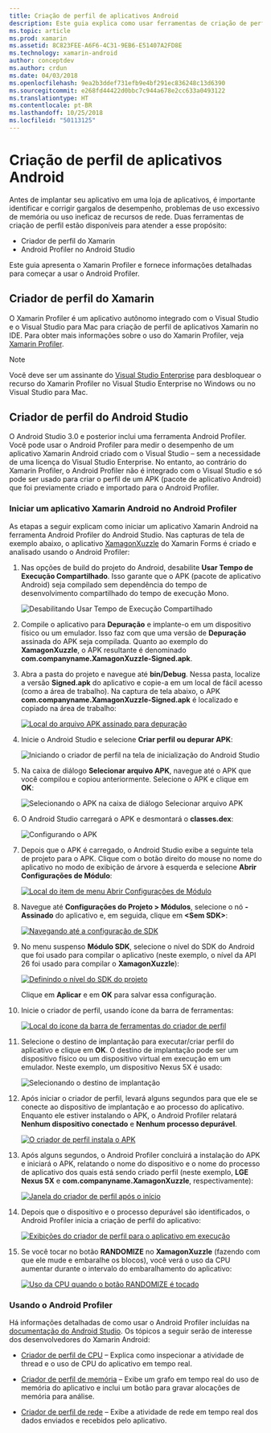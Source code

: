 ```yaml
---
title: Criação de perfil de aplicativos Android
description: Este guia explica como usar ferramentas de criação de perfil para examinar o desempenho e o uso de memória de um aplicativo Android.
ms.topic: article
ms.prod: xamarin
ms.assetid: 8C823FEE-A6F6-4C31-9EB6-E51407A2FD8E
ms.technology: xamarin-android
author: conceptdev
ms.author: crdun
ms.date: 04/03/2018
ms.openlocfilehash: 9ea2b3ddef731efb9e4bf291ec836248c13d6390
ms.sourcegitcommit: e268fd44422d0bbc7c944a678e2cc633a0493122
ms.translationtype: HT
ms.contentlocale: pt-BR
ms.lasthandoff: 10/25/2018
ms.locfileid: "50113125"
---
```

# <a name="profiling-android-apps"></a>Criação de perfil de aplicativos Android

Antes de implantar seu aplicativo em uma loja de aplicativos, é importante identificar e corrigir gargalos de desempenho, problemas de uso excessivo de memória ou uso ineficaz de recursos de rede. Duas ferramentas de criação de perfil estão disponíveis para atender a esse propósito:

-  Criador de perfil do Xamarin 
-  Android Profiler no Android Studio

Este guia apresenta o Xamarin Profiler e fornece informações detalhadas para começar a usar o Android Profiler.

 
## <a name="xamarin-profiler"></a>Criador de perfil do Xamarin

O Xamarin Profiler é um aplicativo autônomo integrado com o Visual Studio e o Visual Studio para Mac para criação de perfil de aplicativos Xamarin no IDE. Para obter mais informações sobre o uso do Xamarin Profiler, veja [Xamarin Profiler](~/tools/profiler/index.md).

> [!NOTE]
> Você deve ser um assinante do [Visual Studio Enterprise](https://visualstudio.microsoft.com/vs/compare/) para desbloquear o recurso do Xamarin Profiler no Visual Studio Enterprise no Windows ou no Visual Studio para Mac.
 
## <a name="android-studio-profiler"></a>Criador de perfil do Android Studio

O Android Studio 3.0 e posterior inclui uma ferramenta Android Profiler. Você pode usar o Android Profiler para medir o desempenho de um aplicativo Xamarin Android criado com o Visual Studio &ndash; sem a necessidade de uma licença do Visual Studio Enterprise. No entanto, ao contrário do Xamarin Profiler, o Android Profiler não é integrado com o Visual Studio e só pode ser usado para criar o perfil de um APK (pacote de aplicativo Android) que foi previamente criado e importado para o Android Profiler.

### <a name="launching-a-xamarin-android-app-in-android-profiler"></a>Iniciar um aplicativo Xamarin Android no Android Profiler

As etapas a seguir explicam como iniciar um aplicativo Xamarin Android na ferramenta Android Profiler do Android Studio. Nas capturas de tela de exemplo abaixo, o aplicativo [XamagonXuzzle](https://developer.xamarin.com/samples/mobile/LivePlayer/XamagonXuzzleLP/) do Xamarin Forms é criado e analisado usando o Android Profiler:

1.  Nas opções de build do projeto do Android, desabilite **Usar Tempo de Execução Compartilhado**. Isso garante que o APK (pacote de aplicativo Android) seja compilado sem dependência do tempo de desenvolvimento compartilhado do tempo de execução Mono.

    ![Desabilitando Usar Tempo de Execução Compartilhado](profiling-images/vswin/01-turn-off-shared-runtime.png)

2.  Compile o aplicativo para **Depuração** e implante-o em um dispositivo físico ou um emulador. Isso faz com que uma versão de **Depuração** assinada do APK seja compilada.
    Quanto ao exemplo do **XamagonXuzzle**, o APK resultante é denominado **com.companyname.XamagonXuzzle-Signed.apk**.

3.  Abra a pasta do projeto e navegue até **bin/Debug**. Nessa pasta, localize a versão **Signed.apk** do aplicativo e copie-a em um local de fácil acesso (como a área de trabalho). Na captura de tela abaixo, o APK **com.companyname.XamagonXuzzle-Signed.apk** é localizado e copiado na área de trabalho:

    [![Local do arquivo APK assinado para depuração](profiling-images/vswin/02-locating-the-debug-apk-sml.png)](profiling-images/vswin/02-locating-the-debug-apk.png#lightbox)

4.  Inicie o Android Studio e selecione **Criar perfil ou depurar APK**:

    ![Iniciando o criador de perfil na tela de inicialização do Android Studio](profiling-images/vswin/03-android-studio.png)

5.  Na caixa de diálogo **Selecionar arquivo APK**, navegue até o APK que você compilou e copiou anteriormente. Selecione o APK e clique em **OK**: 
    
    ![Selecionando o APK na caixa de diálogo Selecionar arquivo APK](profiling-images/vswin/04-select-apk-dialog.png)

6.  O Android Studio carregará o APK e desmontará o **classes.dex**:

    ![Configurando o APK](profiling-images/vswin/05-setting-up-the-apk.png)

7.  Depois que o APK é carregado, o Android Studio exibe a seguinte tela de projeto para o APK. Clique com o botão direito do mouse no nome do aplicativo no modo de exibição de árvore à esquerda e selecione **Abrir Configurações de Módulo**:

    [![Local do item de menu Abrir Configurações de Módulo](profiling-images/vswin/06-open-module-settings-sml.png)](profiling-images/vswin/06-open-module-settings.png#lightbox)

8.  Navegue até **Configurações do Projeto > Módulos**, selecione o nó **-Assinado** do aplicativo e, em seguida, clique em **&lt;Sem SDK&gt;**:

    [![Navegando até a configuração de SDK](profiling-images/vswin/07-project-settings-modules-sml.png)](profiling-images/vswin/07-project-settings-modules.png#lightbox)

9.  No menu suspenso **Módulo SDK**, selecione o nível do SDK do Android que foi usado para compilar o aplicativo (neste exemplo, o nível da API 26 foi usado para compilar o **XamagonXuzzle**):

    [![Definindo o nível do SDK do projeto](profiling-images/vswin/08-project-sdk-level-sml.png)](profiling-images/vswin/08-project-sdk-level.png#lightbox)

    Clique em **Aplicar** e em **OK** para salvar essa configuração.

10. Inicie o criador de perfil, usando ícone da barra de ferramentas:

    [![Local do ícone da barra de ferramentas do criador de perfil](profiling-images/vswin/09-launch-profiler-sml.png)](profiling-images/vswin/09-launch-profiler.png#lightbox)

11. Selecione o destino de implantação para executar/criar perfil do aplicativo e clique em **OK**. O destino de implantação pode ser um dispositivo físico ou um dispositivo virtual em execução em um emulador. Neste exemplo, um dispositivo Nexus 5X é usado:

    ![Selecionando o destino de implantação](profiling-images/vswin/10-select-deployment-target.png)

12. Após iniciar o criador de perfil, levará alguns segundos para que ele se conecte ao dispositivo de implantação e ao processo do aplicativo. Enquanto ele estiver instalando o APK, o Android Profiler relatará **Nenhum dispositivo conectado** e **Nenhum processo depurável**.

    [![O criador de perfil instala o APK](profiling-images/vswin/11-no-connected-devices-sml.png)](profiling-images/vswin/11-no-connected-devices.png#lightbox)

13. Após alguns segundos, o Android Profiler concluirá a instalação do APK e iniciará o APK, relatando o nome do dispositivo e o nome do processo de aplicativo dos quais está sendo criado perfil (neste exemplo, **LGE Nexus 5X** e **com.companyname.XamagonXuzzle**, respectivamente):

    [![Janela do criador de perfil após o início](profiling-images/vswin/12-profiler-starts-sml.png)](profiling-images/vswin/12-profiler-starts.png#lightbox)

14. Depois que o dispositivo e o processo depurável são identificados, o Android Profiler inicia a criação de perfil do aplicativo:

    [![Exibições do criador de perfil para o aplicativo em execução](profiling-images/vswin/13-profiler-running-sml.png)](profiling-images/vswin/13-profiler-running.png#lightbox)

15. Se você tocar no botão **RANDOMIZE** no **XamagonXuzzle** (fazendo com que ele mude e embaralhe os blocos), você verá o uso da CPU aumentar durante o intervalo do embaralhamento do aplicativo:

    [![Uso da CPU quando o botão RANDOMIZE é tocado](profiling-images/vswin/14-tap-randomize-sml.png)](profiling-images/vswin/14-tap-randomize.png#lightbox)


### <a name="using-the-android-profiler"></a>Usando o Android Profiler

Há informações detalhadas de como usar o Android Profiler incluídas na [documentação do Android Studio](https://developer.android.com/studio/profile/android-profiler.html).
Os tópicos a seguir serão de interesse dos desenvolvedores do Xamarin Android:

-   [Criador de perfil de CPU](https://developer.android.com/studio/profile/cpu-profiler.html) &ndash; Explica como inspecionar a atividade de thread e o uso de CPU do aplicativo em tempo real.

-   [Criador de perfil de memória](https://developer.android.com/studio/profile/memory-profiler.html) &ndash; Exibe um grafo em tempo real do uso de memória do aplicativo e inclui um botão para gravar alocações de memória para análise.

-   [Criador de perfil de rede](https://developer.android.com/studio/profile/network-profiler.html) &ndash; Exibe a atividade de rede em tempo real dos dados enviados e recebidos pelo aplicativo.
